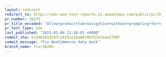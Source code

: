 ```yaml
---
layout: redirect
redirect_to: https://a8c-woo-test-reports.s3.amazonaws.com/public/pr/36235/e2e/index.html
pr_number: 36235
pr_title_encoded: "Allow+product+tab+navigation+without+prompting+for+unsaved+changes"
pr_test_type: e2e
last_published: "2023-01-04 21:36:01 +0000"
commit_sha: ec9402b1d29fc16191e18a8070bfd7a7eae2fd0f
commit_message: "Fix WooCommerce data mock"
branch_name: fix/36205
---
```


